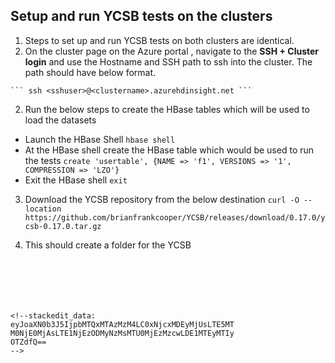 ## Setup and run YCSB tests on the clusters

 1. Steps to set up and run YCSB tests on both clusters are identical. 
  2. On the cluster page on the Azure portal , navigate to the **SSH + Cluster login** and use the Hostname and SSH path to ssh into the
    cluster.  The path should have below format. 
    
    ``` ssh <sshuser>@<clustername>.azurehdinsight.net ```

 2. Run the below steps to create the HBase tables which will be used to load the datasets
 
 - Launch the HBase Shell
```hbase shell ```
- At the HBase shell create the HBase table which would be used to run the tests 
```create 'usertable', {NAME => 'f1', VERSIONS => '1', COMPRESSION => 'LZO'}```
- Exit the HBase shell
```exit```

3. Download the YCSB repository from the below destination
  ``` curl -O --location https://github.com/brianfrankcooper/YCSB/releases/download/0.17.0/ycsb-0.17.0.tar.gz ```

4. This should create a folder for the YCSB
``` 






<!--stackedit_data:
eyJoaXN0b3J5IjpbMTQxMTAzMzM4LC0xNjcxMDEyMjUsLTE5MT
M0NjE0MjAsLTE1NjEzODMyNzMsMTU0MjEzMzcwLDE1MTEyMTIy
OTZdfQ==
-->